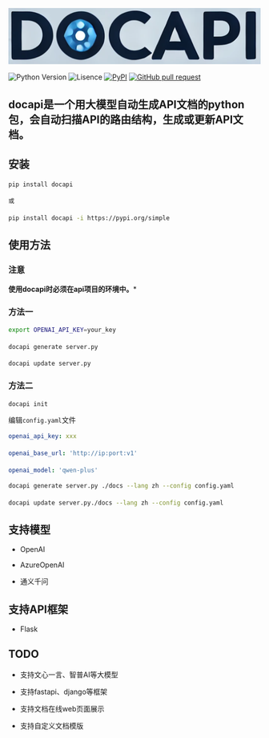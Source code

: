 ![image](assets/logo.png)


![Python Version](https://img.shields.io/badge/python-3.8+-aff.svg)
![Lisence](https://img.shields.io/badge/license-Apache%202-dfd.svg)
[![PyPI](https://img.shields.io/pypi/v/docapi)](https://pypi.org/project/docapi/)
[![GitHub pull request](https://img.shields.io/badge/PRs-welcome-blue)](https://github.com/Shulin-Zhang/docapi/pulls)


## docapi是一个用大模型自动生成API文档的python包，会自动扫描API的路由结构，生成或更新API文档。

## 安装

```bash
pip install docapi

或

pip install docapi -i https://pypi.org/simple
```

## 使用方法

### 注意

**使用docapi时必须在api项目的环境中。***

### 方法一
```bash
export OPENAI_API_KEY=your_key

docapi generate server.py

docapi update server.py
```

### 方法二
```bash
docapi init
```

编辑`config.yaml`文件
```yaml
openai_api_key: xxx

openai_base_url: 'http://ip:port:v1'

openai_model: 'qwen-plus'
```
```bash
docapi generate server.py ./docs --lang zh --config config.yaml

docapi update server.py./docs --lang zh --config config.yaml
```

## 支持模型

- OpenAI

- AzureOpenAI

- 通义千问

## 支持API框架

- Flask

## TODO

- 支持文心一言、智普AI等大模型

- 支持fastapi、django等框架

- 支持文档在线web页面展示

- 支持自定义文档模版
